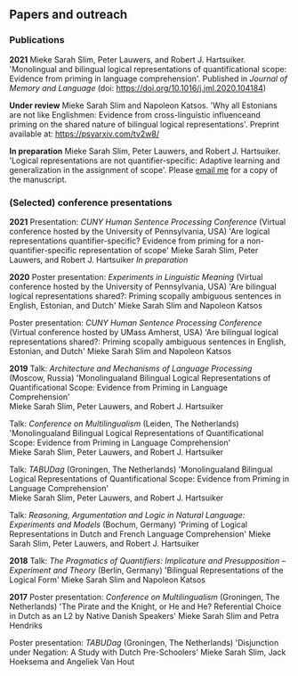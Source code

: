 ## Papers and outreach

### Publications
**2021** 
Mieke Sarah Slim, Peter Lauwers, and Robert J. Hartsuiker. 'Monolingual and bilingual logical representations of quantificational scope: Evidence from priming in
language comprehension'. Published in _Journal of Memory and Language_ (doi: https://doi.org/10.1016/j.jml.2020.104184)

**Under review** 
Mieke Sarah Slim and Napoleon Katsos. 'Why all Estonians are not like Englishmen: Evidence from cross-linguistic influenceand priming on the shared nature of bilingual logical representations'. Preprint available at: https://psyarxiv.com/tv2w8/

**In preparation**
Mieke Sarah Slim, Peter Lauwers, and Robert J. Hartsuiker. 'Logical representations are not quantifier-specific: Adaptive learning and generalization in the assignment of scope'. Please [email me](mailto:mieke.slim@ugent.be) for a copy of the manuscript. 

### (Selected) conference presentations
**2021** 
Presentation: _CUNY Human Sentence Processing Conference_ (Virtual conference hosted by the University of Pennsylvania, USA)
'Are logical representations quantifier-specific? Evidence from priming for a non-quantifier-specific representation of scope'
Mieke Sarah Slim, Peter Lauwers, and Robert J. Hartsuiker
_In preparation_

**2020** 
Poster presentation: _Experiments in Linguistic Meaning_ (Virtual conference hosted by the University of Pennsylvania, USA)
'Are bilingual logical representations shared?: Priming scopally ambiguous sentences in English, Estonian, and Dutch'
Mieke Sarah Slim and Napoleon Katsos

Poster presentation: _CUNY Human Sentence Processing Conference_ (Virtual conference hosted by UMass Amherst, USA)
'Are bilingual logical representations shared?: Priming scopally ambiguous sentences in English, Estonian, and Dutch'
Mieke Sarah Slim and Napoleon Katsos

**2019**
Talk: _Architecture and Mechanisms of Language Processing_ (Moscow, Russia)
'Monolingualand Bilingual Logical Representations of Quantificational Scope: Evidence from Priming in Language Comprehension'  
Mieke Sarah Slim, Peter Lauwers, and Robert J. Hartsuiker

Talk: _Conference on Multilingualism_ (Leiden, The Netherlands)
'Monolingualand Bilingual Logical Representations of Quantificational Scope: Evidence from Priming in Language Comprehension'  
Mieke Sarah Slim, Peter Lauwers, and Robert J. Hartsuiker

Talk: _TABUDag_ (Groningen, The Netherlands) 
'Monolingualand Bilingual Logical Representations of Quantificational Scope: Evidence from Priming in Language Comprehension'  
Mieke Sarah Slim, Peter Lauwers, and Robert J. Hartsuiker

Talk: _Reasoning, Argumentation and Logic in Natural Language: Experiments and Models_ (Bochum, Germany)
'Priming of Logical Representations in Dutch and French Language Comprehension'
Mieke Sarah Slim, Peter Lauwers, and Robert J. Hartsuiker

**2018**
Talk: _The Pragmatics of Quantifiers: Implicature and Presupposition – Experiment and Theory_ (Berlin, Germany)
'Bilingual Representations of the Logical Form' 
Mieke Sarah Slim and Napoleon Katsos

**2017**
Poster presentation: _Conference on Multilingualism_ (Groningen, The Netherlands) 
'The Pirate and the Knight, or He and He? Referential Choice in Dutch as an L2 by Native Danish Speakers' 
Mieke Sarah Slim and Petra Hendriks
 
Poster presentation: _TABUDag_ (Groningen, The Netherlands) 
'Disjunction under Negation: A Study with Dutch Pre-Schoolers' 
Mieke Sarah Slim, Jack Hoeksema and Angeliek Van Hout

